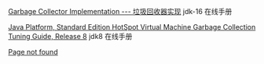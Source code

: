 [Garbage Collector Implementation --- 垃圾回收器实现](https://docs.oracle.com/en/java/javase/16/gctuning/garbage-collector-implementation.html#GUID-C2CA24AD-DC01-4B31-A868-F7DAC7E3BF4D)
jdk-16 在线手册

[Java Platform, Standard Edition HotSpot Virtual Machine Garbage Collection Tuning Guide, Release 8](https://docs.oracle.com/javase/8/docs/technotes/guides/vm/gctuning/index.html)
jdk8 在线手册

[Page not found](https://docs.oracle.com/en/java/javase/16/gctuning/dynamic-object-age-determination.html#GUID-8C3E9C3D-9C3A-4B1C-9E3C-9C3E9C3D9C3A)